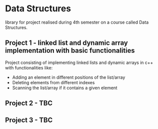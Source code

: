 # Data Structures

library for project realised during 4th semester on a course called Data Structures.

## Project 1 - linked list and dynamic array implementation with basic functionalities

  Project consisting of implementing linked lists and dynamic arrays in c++ with functionalities like:
  * Adding an element in different positions of the list/array
  * Deleting elements from different indexes
  * Scanning the list/array if it contains a given element

## Project 2 - TBC
## Project 3 - TBC
